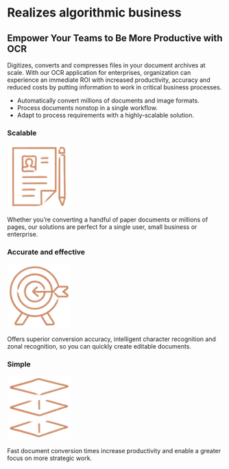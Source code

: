 # Realizes algorithmic business

## Empower Your Teams to Be More Productive with OCR

Digitizes, converts and compresses files in your document archives at scale. With our OCR application for enterprises, organization can experience an immediate ROI with increased productivity, accuracy and reduced costs by putting information to work in critical business processes.

* Automatically convert millions of documents and image formats.
* Process documents nonstop in a single workflow.
* Adapt to process requirements with a highly-scalable solution.

### Scalable

![Scalable](assets/img/capture-doc-2-orange-2x.png)

Whether you’re converting a handful of paper documents or millions of pages, our solutions are perfect for a single user, small business or enterprise.

### Accurate and effective

![Accurate and effective](assets/img/target-orange-2x.png)

Offers superior conversion accuracy, intelligent character recognition and zonal recognition, so you can quickly create editable documents.

### Simple

![Simple](assets/img/database-orange-2x.png)

Fast document conversion times increase productivity and enable a greater focus on more strategic work.
